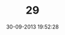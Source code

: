 ---
layout: post
title:  "29"
date: 30-09-2013 19:52:28
categories: jekyll update
language: 'ru'
image: 029.png
---